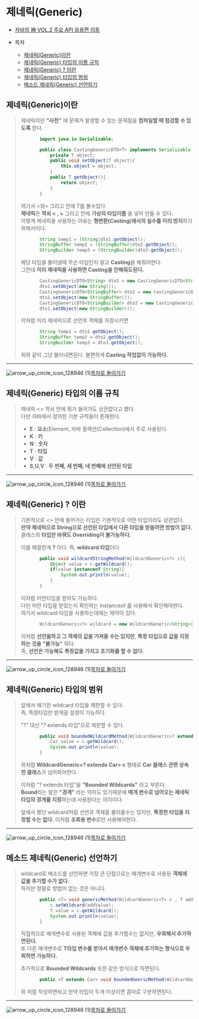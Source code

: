 <!---다함--->
# 제네릭(Generic)

* [자바의 神 VOL.2 주요 API 응용편 이동](https://github.com/Hasegos/backendStudy/tree/master/Java%20Basic/Java_Book_God/Java_VOL.2)

* 목차
    * [제네릭(Generic)이란](#제네릭generic이란)    
    * [제네릭(Generic) 타입의 이름 규칙](#제네릭generic-타입의-이름-규칙)
    * [제네릭(Generic) ? 이란](#제네릭generic--이란)
    * [제네릭(Generic) 타입의 범위](#제네릭generic-타입의-범위)
    * [메소드 제네릭(Generic) 선언하기](#메소드-제네릭generic-선언하기)

<!---목차 1--->
## 제네릭(Generic)이란
>
>제네릭이란 **"사전"** 에 문제가 발생할 수 있는 문제점을 **컴파일할 때 점검할 수 있도록** 한다.    
>```java
>        import java.io.Serializable;
>
>        public class CastingGenericDTO<T> implements Serializable {
>            private T object;
>            public void setObject(T object){
>                this.object = object;
>            }
>            public T getObject(){
>                return object;
>            }    
>        }
>```
>여기서 <와> 그리고 안에 T를 볼수있다.  
>**제네릭**은 **꺽쇠 < , >**  그리고 안에 **가상의 타입이름** 을 넣어 만들 수 있다.  
>이렇게 제네릭을 사용하는 이유는 **형변환(Casting)에서의 실수를 미리 방지**하기위해서이다.  
>```java
>        String temp1 = (String)dto1.getObject();
>        StringBuffer temp2 = (StringBuffer)dto2.getObject();
>        StringBuilder temp3 = (StringBuilder)dto3.getObject();
>```
>해당 타입을 불러낼때 무슨 타입인지 알고 **Casting**을 해줘야한다.  
>그런데 **미리 제네릭을 사용하면 Casting을 안해줘도된다.**  
>```java
>        CastingGenericDTO<String> dto1 = new CastingGenericDTO<String>();
>        dto1.setObject(new String());
>        CastingGenericDTO<StringBuffer> dto2 = new CastingGenericDTO<StringBuffer>();
>        dto1.setObject(new StringBuffer());
>        CastingGenericDTO<StringBuilder> dto3 = new CastingGenericDTO<StringBuilder>();
>        dto1.setObject(new StringBuilder());
>```        
>이처럼 미리 제네릭으로 선언후 객체를 저장시키면  
>```java
>        String temp1 = dto1.getObject();
>        StringBuffer temp2 = dto2.getObject();
>        StringBuilder temp3 = dto3.getObject();   
>```
>위와 같이 그냥 불러내면된다. 불편하게 **Casting 작업없이 가능하다.**  
---
![arrow_up_circle_icon_128946 (1)](https://github.com/Hasegos/Study_CS/assets/93961708/56bc983f-ea61-48fc-b733-fb8118b3aad5)[목차로 돌아가기](#제네릭generic)

<!---목차 2--->
## 제네릭(Generic) 타입의 이름 규칙
>
>제네릭 <> 꺽쇠 안에 뭐가 들어가도 상관없다고 했다.  
>다만 자바에서 정의한 기본 규칙들이 존재한다.  
>+ **E** : **요소**(Element, 자바 컬렉션(Collection)에서 주로 사용된다.  
>+ **K** : **키**  
>+ **N** : **숫자** 
>+ **T** : **타입**  
>+ **V** : **값**  
>+ **S,U,V** : **두 번째, 세 번째, 네 번째에 선언된 타입**  
>
---
![arrow_up_circle_icon_128946 (1)](https://github.com/Hasegos/Study_CS/assets/93961708/56bc983f-ea61-48fc-b733-fb8118b3aad5)[목차로 돌아가기](#제네릭generic)

<!---목차 3--->
## 제네릭(Generic) ? 이란
>
>기본적으로 <> 안에 들어가는 타입은 기본적으로 어떤 타입이라도 상관없다.  
>**만약 제네릭으로 String으로 선언된 타입에서 다른 타입을 받을려면 방법이 없다.**  
>클래스의 **타입만 바꿔도 Overriding이 불가능하다.**  
>
>이를 해결한게 **?** 이다. 즉, **wildcard 타입**이다.  
>```java
>        public void wildcardStringMethod(WildcardGeneric<?> c){
>            Object value = c.getWildcard();
>            if(value instanceof String){
>                System.out.println(value);    
>            }        
>        }
>```
>이처럼 어떤타입을 받아도 가능하다.      
>다만 어떤 타입을 받았는지 확인하는 instanceof 를 사용해서 확인해야한다.      
>여기서 wildcard 타입을 사용하는데에는 제약이 있다.    
>```java
>        WildcardGeneric<?> wildcard = new WildcardGeneric<String>()
>```
>이처럼 **선언을하고 그 객체의 값을 가져올 수는 있지만**, **특정 타입으로 값을 지정하는 것을 "불가능"** 하다.  
>즉, **선언은 가능해도 특정값을 가지고 초기화를 할 수 없다.**  
>
---
![arrow_up_circle_icon_128946 (1)](https://github.com/Hasegos/Study_CS/assets/93961708/56bc983f-ea61-48fc-b733-fb8118b3aad5)[목차로 돌아가기](#제네릭generic)

<!---목차 4--->
## 제네릭(Generic) 타입의 범위
>
>앞에서 얘기한 wildcard 타입을 제한할 수 있다.  
>즉, 특정타입만 받게끔 설정이 가능하다.  
>
>"?" 대신 "? extends 타입"으로 제한할 수 있다.  
>```java
>        public void boundedWildcardMethod(WildcardGeneric<? extends Car> c){
>            Car value = c.getWildcard();
>            System.out.println(value);
>        }
>```
>위처럼 **WildcardGeneric<? extends Car> c** 형태로 **Car 클래스 관련 상속한 클래스**가 넘어와야한다.  
>
>이처럼 "? extends 타입"을 **"Bounded Wildcards"** 라고 부른다.   
>**Bound**라는 말은 **"경계"** 라는 의미도 있기때문에 **매개 변수로 넘어오는 제네릭 타입의 경계를 지정**하는데 사용된다는 의미이다.  
>
>앞에서 봤던 wildcard처럼 선언과 객체를 불러올수는 있지만, **특정한 타입을 지정할 수는 없다.**
>이처럼 **조회용 변수**로만 사용해야한다.  
---
![arrow_up_circle_icon_128946 (1)](https://github.com/Hasegos/Study_CS/assets/93961708/56bc983f-ea61-48fc-b733-fb8118b3aad5)[목차로 돌아가기](#제네릭generic)

<!---목차 5--->
## 메소드 제네릭(Generic) 선언하기
>
>wildcard로 메소드를 선언하면 가장 큰 단점으로는 매개변수로 사용된 **객체에 값을 추가할 수가 없다.**  
>하지만 정말로 방법이 없는 것은 아니다.    
>```java
>        public <T> void genericMethod(WildcardGeneric<T> c , T addValue){
>            c.setWildcard(addValue);
>            T value = c.getWildcard();
>            System.out.println(value);
>        }
>```
>직접적으로 매개변수로 사용된 객체에 값을 추가할수는 없지만, **우회해서 추가하면된다.**    
>또 다른 매개변수로 **T타입 변수를 받아서 매개변수 객체에 추가하는 형식으로 우회하면 가능하다.**  
>
>추가적으로 **Bounded Wildcards** 또한 같은 방식으로 하면된다.  
>```java
>        public <T extends Car> void boundedGenricMethod(WildcardGeneric<T> c, T addValue)
>```
>위 처럼 작성하면되고 만약 타입이 두개 이상이면 콤마로 구분하면된다.  
---
![arrow_up_circle_icon_128946 (1)](https://github.com/Hasegos/Study_CS/assets/93961708/56bc983f-ea61-48fc-b733-fb8118b3aad5)[목차로 돌아가기](#제네릭generic)